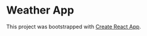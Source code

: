 # Weather App

This project was bootstrapped with [Create React App](https://github.com/facebook/create-react-app).
